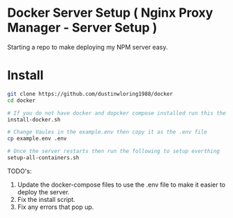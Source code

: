 # Docker Server Setup ( Nginx Proxy Manager - Server Setup )
Starting a repo to make deploying my NPM server easy.

# Install
```sh
git clone https://github.com/dustinwloring1988/docker
cd docker

# If you do not have docker and dopcker compose installed run this the server will restart at the end though
install-docker.sh

# Change Vaules in the example.env then copy it as the .env file
cp example.env .env

# Once the server restarts then run the following to setup everthing
setup-all-containers.sh
```

TODO's:
1) Update the docker-compose files to use the .env file to make it easier to deploy the server.
2) Fix the install script.
3) Fix any errors that pop up.
